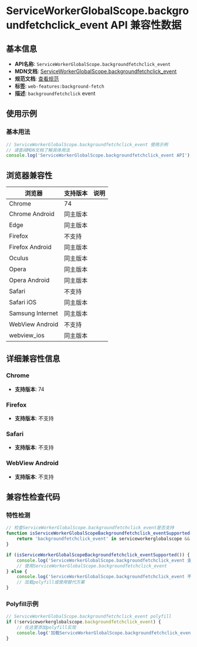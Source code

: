 # ServiceWorkerGlobalScope.backgroundfetchclick_event API 兼容性数据

## 基本信息

- **API名称**: `ServiceWorkerGlobalScope.backgroundfetchclick_event`
- **MDN文档**: [ServiceWorkerGlobalScope.backgroundfetchclick_event](https://developer.mozilla.org/docs/Web/API/ServiceWorkerGlobalScope/backgroundfetchclick_event)
- **规范文档**: [查看规范](https://wicg.github.io/background-fetch/#dom-serviceworkerglobalscope-onbackgroundfetchclick)
- **标签**: `web-features:background-fetch`
- **描述**: `backgroundfetchclick` event

## 使用示例

### 基本用法

```javascript
// ServiceWorkerGlobalScope.backgroundfetchclick_event 使用示例
// 请查阅MDN文档了解具体用法
console.log('ServiceWorkerGlobalScope.backgroundfetchclick_event API');
```

## 浏览器兼容性

| 浏览器 | 支持版本 | 说明 |
|--------|----------|------|
| Chrome | 74 |  |
| Chrome Android | 同主版本 |  |
| Edge | 同主版本 |  |
| Firefox | 不支持 |  |
| Firefox Android | 同主版本 |  |
| Oculus | 同主版本 |  |
| Opera | 同主版本 |  |
| Opera Android | 同主版本 |  |
| Safari | 不支持 |  |
| Safari iOS | 同主版本 |  |
| Samsung Internet | 同主版本 |  |
| WebView Android | 不支持 |  |
| webview_ios | 同主版本 |  |

## 详细兼容性信息

### Chrome

- **支持版本**: 74

### Firefox

- **支持版本**: 不支持

### Safari

- **支持版本**: 不支持

### WebView Android

- **支持版本**: 不支持

## 兼容性检查代码

### 特性检测

```javascript
// 检查ServiceWorkerGlobalScope.backgroundfetchclick_event是否支持
function isServiceWorkerGlobalScopeBackgroundfetchclick_eventSupported() {
    return 'backgroundfetchclick_event' in serviceworkerglobalscope && typeof serviceworkerglobalscope.backgroundfetchclick_event === 'function';
}

if (isServiceWorkerGlobalScopeBackgroundfetchclick_eventSupported()) {
    console.log('ServiceWorkerGlobalScope.backgroundfetchclick_event 支持');
    // 使用ServiceWorkerGlobalScope.backgroundfetchclick_event
} else {
    console.log('ServiceWorkerGlobalScope.backgroundfetchclick_event 不支持，需要polyfill');
    // 加载polyfill或使用替代方案
}
```

### Polyfill示例

```javascript
// ServiceWorkerGlobalScope.backgroundfetchclick_event polyfill
if (!serviceworkerglobalscope.backgroundfetchclick_event) {
    // 在这里添加polyfill实现
    console.log('加载ServiceWorkerGlobalScope.backgroundfetchclick_event polyfill');
}
```

